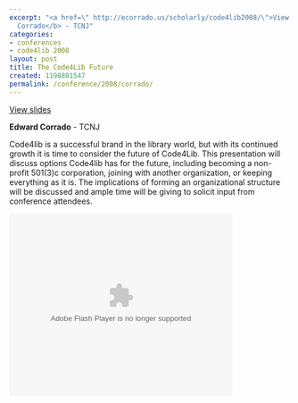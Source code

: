 ```yaml
---
excerpt: "<a href=\" http://ecorrado.us/scholarly/code4lib2008/\">View slides</a>\r\n\r\n<b>Edward
  Corrado</b> - TCNJ"
categories:
- conferences
- code4lib 2008
layout: post
title: The Code4Lib Future
created: 1198801547
permalink: /conference/2008/corrado/
---
```

<a href=" http://ecorrado.us/scholarly/code4lib2008/">View slides</a>

<b>Edward Corrado</b> - TCNJ<br />

Code4lib is a successful brand in the library world, but with its continued growth it is time to consider the future of Code4Lib. This presentation will discuss options Code4lib has for the future, including becoming a non-profit 501(3)c corporation, joining with another organization, or keeping everything as it is. The implications of forming an organizational structure will be discussed and ample time will be giving to solicit input from conference attendees.

<embed style="width:400px; height:326px;" id="VideoPlayback" type="application/x-shockwave-flash" src="http://video.google.com/googleplayer.swf?docId=-5064023872592524712&hl=en" flashvars=""> </embed>

